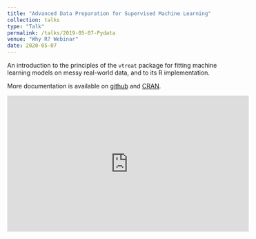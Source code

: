 ```yaml
---
title: "Advanced Data Preparation for Supervised Machine Learning"
collection: talks
type: "Talk"
permalink: /talks/2019-05-07-Pydata
venue: "Why R? Webinar"
date: 2020-05-07
---
```


An introduction to the principles of the `vtreat` package for fitting machine learning models on messy real-world data, and to its R implementation.

More documentation is available on [github](https://github.com/WinVector/vtreat) and [CRAN](https://cran.r-project.org/package=vtreat).

<iframe width="560" height="315" src="https://www.youtube-nocookie.com/embed/sniHkkrAsOc" frameborder="0" allow="accelerometer; autoplay; encrypted-media; gyroscope; picture-in-picture" allowfullscreen></iframe>